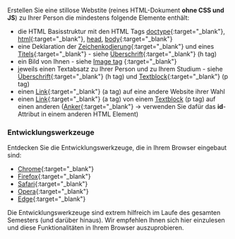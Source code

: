 <!-- Praktukumsaufgabe 1.1 -->

Erstellen Sie eine stillose Webstite (reines HTML-Dokument **ohne CSS und JS**) zu Ihrer Person die mindestens folgende Elemente enthält:
- die HTML Basisstruktur mit den HTML Tags [doctype](https://www.w3schools.com/tags/tag_doctype.asp){:target="_blank"}, [html](https://www.w3schools.com/html/html_basic.asp){:target="_blank"}, [head](https://www.w3schools.com/html/html_head.asp), [body](https://www.w3schools.com/tags/tag_body.asp){:target="_blank"}
- eine Deklaration der [Zeichenkodierung](https://www.w3schools.com/charsets/ref_html_utf8.asp){:target="_blank"} und eines [Titels](https://www.w3schools.com/tags/tag_title.asp){:target="_blank"} - siehe [Überschrift](https://www.w3schools.com/tags/tag_hn.asp){:target="_blank"} (h tag)
- ein Bild von Ihnen - siehe [Image tag](https://www.w3schools.com/html/html_images.asp) {:target="_blank"}
- jeweils einen Textabsatz zu Ihrer Person und zu Ihrem Studium - siehe [Überschrift](https://www.w3schools.com/tags/tag_hn.asp){:target="_blank"} (h tag) und [Textblock](https://www.w3schools.com/tags/tag_p.asp){:target="_blank"} (p tag)
- einen [Link](https://www.w3schools.com/tags/tag_a.asp){:target="_blank"} (a tag) auf eine andere Website ihrer Wahl
- einen [Link](https://www.w3schools.com/tags/att_a_href.asp){:target="_blank"} (a tag) von einem [Textblock](https://www.w3schools.com/tags/tag_p.asp) (p tag) auf einen anderen ([Anker](https://de.wikipedia.org/wiki/Anker_(HTML)){:target="_blank"} → verwenden Sie dafür das **id**-Attribut in einem anderen HTML Element)

### Entwicklungswerkzeuge

Entdecken Sie die Entwicklungswerkzeuge, die in Ihrem Browser eingebaut sind:
- [Chrome](https://developer.chrome.com/devtools){:target="_blank"}
- [Firefox](https://developer.mozilla.org/docs/Tools){:target="_blank"}
- [Safari](https://developer.apple.com/safari/tools/){:target="_blank"}
- [Opera](https://www.opera.com/dragonfly/){:target="_blank"}
- [Edge](https://docs.microsoft.com/en-us/microsoft-edge/devtools-guide){:target="_blank"}

Die Entwicklungswerkzeuge sind extrem hilfreich im Laufe des gesamten Semesters (und darüber hinaus).
Wir empfehlen Ihnen sich hier einzulesen und diese Funktionalitäten in Ihrem Browser auszuprobieren.
